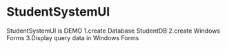 # StudentSystemUI
StudentSystemUI is DEMO
1.create Database StudentDB
2.create Windows Forms
3.Display query data in Windows Forms
